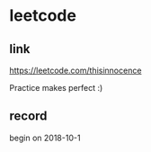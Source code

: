 # leetcode

## link
https://leetcode.com/thisinnocence

Practice makes perfect :)

## record
begin on 2018-10-1
